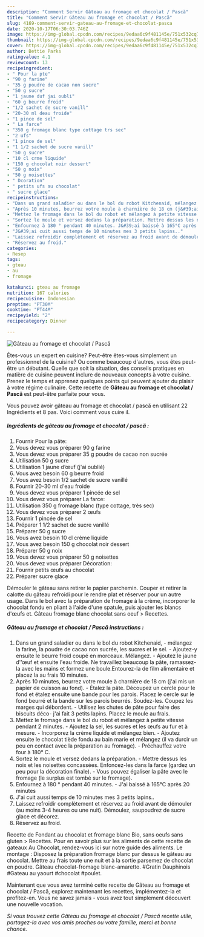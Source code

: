 ```yaml
---
description: "Comment Servir Gâteau au fromage et chocolat / Pască"
title: "Comment Servir Gâteau au fromage et chocolat / Pască"
slug: 4169-comment-servir-gateau-au-fromage-et-chocolat-pasca
date: 2020-10-17T06:30:03.746Z
image: https://img-global.cpcdn.com/recipes/9edaa6c9f481145e/751x532cq70/gateau-au-fromage-et-chocolat-pasca-photo-principale-de-la-recette.jpg
thumbnail: https://img-global.cpcdn.com/recipes/9edaa6c9f481145e/751x532cq70/gateau-au-fromage-et-chocolat-pasca-photo-principale-de-la-recette.jpg
cover: https://img-global.cpcdn.com/recipes/9edaa6c9f481145e/751x532cq70/gateau-au-fromage-et-chocolat-pasca-photo-principale-de-la-recette.jpg
author: Bettie Parks
ratingvalue: 4.1
reviewcount: 13
recipeingredient:
- " Pour la pte"
- "90 g farine"
- "35 g poudre de cacao non sucre"
- "50 g sucre"
- "1 jaune duf jai oubli"
- "60 g beurre froid"
- "1/2 sachet de sucre vanill"
- "20-30 ml deau froide"
- "1 pince de sel"
- " La farce"
- "350 g fromage blanc type cottage trs sec"
- "2 ufs"
- "1 pince de sel"
- "1 1/2 sachet de sucre vanill"
- "50 g sucre"
- "10 cl crme liquide"
- "150 g chocolat noir dessert"
- "50 g noix"
- "50 g noisettes"
- " Dcoration"
- " petits ufs au chocolat"
- " sucre glace"
recipeinstructions:
- "Dans un grand saladier ou dans le bol du robot Kitchenaid, mélangez la farine, la poudre de cacao non sucrée, les sucres et le sel. Ajoutez-y ensuite le beurre froid coupé en morceaux. Mélangez. Ajoutez le jaune d&#39;’œuf et ensuite l&#39;eau froide. Ne travaillez beaucoup la pâte, ramassez-la avec les mains et formez une boule.Entourez-la de film alimentaire et placez la au frais 10 minutes."
- "Après 10 minutes, beurrez votre moule à charnière de 18 cm (j&#39;ai mis un papier de cuisson au fond). Étalez la pâte. Découpez un cercle pour le fond et étalez ensuite une bande pour les parois. Placez le cercle sur le fond beurré et la bande sur les parois beurrés. Soudez-les. Coupez les marges qui débordent. Utilisez les chutes de pâte pour faire des biscuits déco- j&#39;ai fait 3 petits lapins. Placez le moule au frais."
- "Mettez le fromage dans le bol du robot et mélangez à petite vitesse pendant 2 minutes. Ajoutez la sel, les sucres et les œufs au fur et à mesure. Incorporez la crème liquide et mélangez bien. Ajoutez ensuite le chocolat tiède fondu au bain marie et mélangez (il va durcir un peu en contact avec la préparation au fromage). Préchauffez votre four à 180° C."
- "Sortez le moule et versez dedans la préparation. Mettre dessus les noix et les noisettes concassées. Enfoncez-les dans la farce (gardez un peu pour la décoration finale). Vous pouvez égaliser la pâte avec le fromage (le surplus est tombé sur le fromage)."
- "Enfournez à 180 ° pendant 40 minutes. J&#39;ai baissé à 165°C après 20 minutes"
- "J&#39;ai cuit aussi temps de 10 minutes mes 3 petits lapins.."
- "Laissez refroidir complètement et réservez au froid avant de démouler (au moins 3-4 heures ou une nuit). Démoulez, saupoudrez de sucre glace et décorez."
- "Réservez au froid."
categories:
- Resep
tags:
- gteau
- au
- fromage

katakunci: gteau au fromage 
nutrition: 167 calories
recipecuisine: Indonesian
preptime: "PT30M"
cooktime: "PT44M"
recipeyield: "2"
recipecategory: Dinner

---
```



![Gâteau au fromage et chocolat / Pască](https://img-global.cpcdn.com/recipes/9edaa6c9f481145e/751x532cq70/gateau-au-fromage-et-chocolat-pasca-photo-principale-de-la-recette.jpg)

Êtes-vous un expert en cuisine? Peut-être êtes-vous simplement un professionnel de la cuisine? Ou comme beaucoup d'autres, vous êtes peut-être un débutant. Quelle que soit la situation, des conseils pratiques en matière de cuisine peuvent inclure de nouveaux concepts à votre cuisine. Prenez le temps et apprenez quelques points qui peuvent ajouter du plaisir à votre régime culinaire. Cette recette de <strong> Gâteau au fromage et chocolat / Pască </strong> est peut-être parfaite pour vous.

<!--inarticleads1-->

Vous pouvez avoir gâteau au fromage et chocolat / pască en utilisant 22 Ingrédients et 8 pas. Voici comment vous cuire il.

##### Ingrédients de gâteau au fromage et chocolat / pască :

1. Fournir  Pour la pâte:
1. Vous devez vous préparer 90 g farine
1. Vous devez vous préparer 35 g poudre de cacao non sucrée
1. Utilisation 50 g sucre
1. Utilisation 1 jaune d’œuf (j&#39;ai oublié)
1. Vous avez besoin 60 g beurre froid
1. Vous avez besoin 1/2 sachet de sucre vanillé
1. Fournir 20-30 ml d&#39;eau froide
1. Vous devez vous préparer 1 pincée de sel
1. Vous devez vous préparer  La farce:
1. Utilisation 350 g fromage blanc (type cottage, très sec)
1. Vous devez vous préparer 2 œufs
1. Fournir 1 pincée de sel
1. Préparer 1 1/2 sachet de sucre vanillé
1. Préparer 50 g sucre
1. Vous avez besoin 10 cl crème liquide
1. Vous avez besoin 150 g chocolat noir dessert
1. Préparer 50 g noix
1. Vous devez vous préparer 50 g noisettes
1. Vous devez vous préparer  Décoration:
1. Fournir  petits œufs au chocolat
1. Préparer  sucre glace


Démouler le gâteau sans retirer le papier parchemin. Couper et retirer la calotte du gâteau refroidi pour le rendre plat et réserver pour un autre usage. Dans le bol avec la préparation de fromage à la crème, incorporer le chocolat fondu en pliant à l&#39;aide d&#39;une spatule, puis ajouter les blancs d&#39;œufs et. Gâteau fromage blanc chocolat sans oeuf &gt; Recettes. 

<!--inarticleads2-->

##### Gâteau au fromage et chocolat / Pască instructions :

1. Dans un grand saladier ou dans le bol du robot Kitchenaid, - mélangez la farine, la poudre de cacao non sucrée, les sucres et le sel. - Ajoutez-y ensuite le beurre froid coupé en morceaux. Mélangez. - Ajoutez le jaune d&#39;’œuf et ensuite l&#39;eau froide. Ne travaillez beaucoup la pâte, ramassez-la avec les mains et formez une boule.Entourez-la de film alimentaire et placez la au frais 10 minutes.
1. Après 10 minutes, beurrez votre moule à charnière de 18 cm (j&#39;ai mis un papier de cuisson au fond). - Étalez la pâte. Découpez un cercle pour le fond et étalez ensuite une bande pour les parois. Placez le cercle sur le fond beurré et la bande sur les parois beurrés. Soudez-les. Coupez les marges qui débordent. - Utilisez les chutes de pâte pour faire des biscuits déco- j&#39;ai fait 3 petits lapins. Placez le moule au frais.
1. Mettez le fromage dans le bol du robot et mélangez à petite vitesse pendant 2 minutes. - Ajoutez la sel, les sucres et les œufs au fur et à mesure. - Incorporez la crème liquide et mélangez bien. - Ajoutez ensuite le chocolat tiède fondu au bain marie et mélangez (il va durcir un peu en contact avec la préparation au fromage). - Préchauffez votre four à 180° C.
1. Sortez le moule et versez dedans la préparation. - Mettre dessus les noix et les noisettes concassées. Enfoncez-les dans la farce (gardez un peu pour la décoration finale). - Vous pouvez égaliser la pâte avec le fromage (le surplus est tombé sur le fromage).
1. Enfournez à 180 ° pendant 40 minutes. - J&#39;ai baissé à 165°C après 20 minutes
1. J&#39;ai cuit aussi temps de 10 minutes mes 3 petits lapins..
1. Laissez refroidir complètement et réservez au froid avant de démouler (au moins 3-4 heures ou une nuit). Démoulez, saupoudrez de sucre glace et décorez.
1. Réservez au froid.


Recette de Fondant au chocolat et fromage blanc Bio, sans oeufs sans gluten &gt; Recettes. Pour en savoir plus sur les aliments de cette recette de gateaux Au Chocolat, rendez-vous ici sur notre guide des aliments. Le montage : Disposez la préparation fromage blanc par dessus le gâteau au chocolat. Mettre au frais toute une nuit et à la sortie parsemez de chocolat en poudre. Gâteau chocolat-fromage blanc-amaretto. #Gratin Dauphinois #Gateau au yaourt #chocolat #poulet. 

<!--inarticleads1-->

<p>
Maintenant que vous avez terminé cette recette de Gâteau au fromage et chocolat / Pască, explorez maintenant les recettes, implémentez-la et profitez-en. Vous ne savez jamais - vous avez tout simplement découvert une nouvelle vocation.
</p>

<p>
<i>Si vous trouvez cette Gâteau au fromage et chocolat / Pască recette utile, partagez-la avec vos amis proches ou votre famille, merci et bonne chance.</i>
</p>
